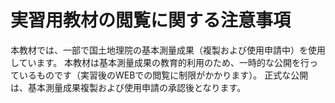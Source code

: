 # 実習用教材の閲覧に関する注意事項

本教材では、一部で国土地理院の基本測量成果（複製および使用申請中）を使用しています。
本教材は基本測量成果の教育的利用のため、一時的な公開を行っているものです（実習後のWEBでの閲覧に制限がかかります）。
正式な公開は、基本測量成果複製および使用申請の承認後となります。
